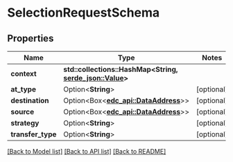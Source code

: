 # SelectionRequestSchema

## Properties

| Name              | Type                                                                                                                                   | Notes      |
|-------------------|----------------------------------------------------------------------------------------------------------------------------------------|------------|
| **context**       | **std::collections::HashMap<**String**, [**serde_json::Value**](https://docs.rs/serde_json/latest/serde_json/value/enum.Value.html)>** |            |
| **at_type**       | Option<**String**>                                                                                                                     | [optional] |
| **destination**   | Option<Box<[**edc_api::DataAddress**](DataAddress.md)>>                                                                                | [optional] |
| **source**        | Option<Box<[**edc_api::DataAddress**](DataAddress.md)>>                                                                                | [optional] |
| **strategy**      | Option<**String**>                                                                                                                     | [optional] |
| **transfer_type** | Option<**String**>                                                                                                                     | [optional] |

[[Back to Model list]](../../crates/edc_api/README.md#documentation-for-models) [[Back to API list]](../../crates/edc_client/README.md#documentation-for-api-endpoints) [[Back to README]](../../README.md)


